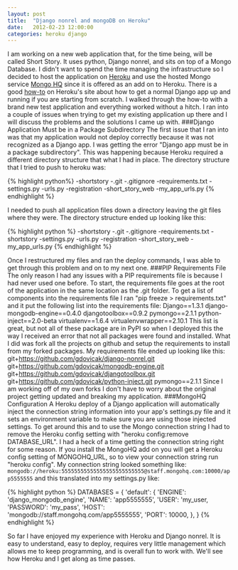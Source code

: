 ```yaml
---
layout: post
title:  "Django nonrel and mongoDB on Heroku"
date:   2012-02-23 12:00:00
categories: heroku django 
---
```


I am working on a new web application that, for the time being, will be called Short Story. It uses python, Django nonrel, and sits on top of a Mongo Database. I didn't want to spend the time managing the infrastructure so I decided to host the application on [Heroku](http://www.heroku.com/) and use the hosted Mongo service [Mongo HQ](https://mongohq.com/home) since it is offered as an add on to Heroku. There is a good [how-to](http://devcenter.heroku.com/articles/django) on Heroku's site about how to get a normal Django app up and running if you are starting from scratch. I walked through the how-to with a brand new test application and everything worked without a hitch. I ran into a couple of issues when trying to get my existing application up there and I will discuss the problems and the solutions I came up with. ###Django Application Must be in a Package Subdirectory The first issue that I ran into was that my application would not deploy correctly because it was not recognized as a Django app. I was getting the error "Django app must be in a package subdirectory". This was happening because Heroku required a different directory structure that what I had in place. The directory structure that I tried to push to heroku was: 

{% highlight python%}
-shortstory -.git -.gitignore -requirements.txt -settings.py -urls.py -registration -short_story_web -my_app_urls.py 
{% endhighlight %}

I needed to push all application files down a directory leaving the git files where they were. The directory structure ended up looking like this: 

{% highlight python %}
-shortstory -.git -.gitignore -requirements.txt -shortstory -settings.py -urls.py -registration -short_story_web -my_app_urls.py
{% endhighlight %}

Once I restructured my files and ran the deploy commands, I was able to get through this problem and on to my next one. ###PIP Requirements File The only reason I had any issues with a PIP requirements file is because I had never used one before. To start, the requirements file goes at the root of the application in the same location as the .git folder. To get a list of components into the requirements file I ran "pip freeze > requirements.txt" and it put the following list into the requirements file: Django==1.3.1 django-mongodb-engine==0.4.0 djangotoolbox==0.9.2 pymongo==2.1.1 python-inject==2.0-beta virtualenv==1.6.4 virtualenvwrapper==2.10.1 This list is great, but not all of these package are in PyPI so when I deployed this the way I received an error that not all packages were found and installed. What I did was fork all the projects on github and setup the requirements to install from my forked packages. My requirements file ended up looking like this: git+https://github.com/gdovicak/django-nonrel.git git+https://github.com/gdovicak/mongodb-engine.git git+https://github.com/gdovicak/djangotoolbox.git git+https://github.com/gdovicak/python-inject.git pymongo==2.1.1 Since I am working off of my own forks I don't have to worry about the original project getting updated and breaking my application. ###MongoHQ Configuration A Heroku deploy of a Django application will automatically inject the connection string information into your app's settings.py file and it sets an environment variable to make sure you are using those injected settings. To get around this and to use the Mongo connection string I had to remove the Heroku config setting with "heroku config:remove DATABASE_URL". I had a heck of a time getting the connection string right for some reason. If you install the MongoHQ add on you will get a Heroku config setting of MONGOHQ_URL, so to view your connection string run "heroku config". My connection string looked something like: `mongodb://heroku:55555555555555555555555555@staff.mongohq.com:10000/app5555555` and this translated into my settings.py like: 

{% highlight python %}
DATABASES = { 'default': { 'ENGINE': 'django_mongodb_engine', 'NAME': 'app5555555', 'USER': 'my_user, 'PASSWORD': 'my_pass', 'HOST': 'mongodb://staff.mongohq.com/app5555555', 'PORT': 10000, }, } 
{% endhighlight %}

So far I have enjoyed my experience with Heroku and Django nonrel. It is easy to understand, easy to deploy, requires very little management which allows me to keep programming, and is overall fun to work with. We'll see how Heroku and I get along as time passes.
